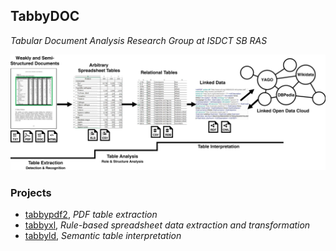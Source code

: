 ## TabbyDOC

_Tabular Document Analysis Research Group at ISDCT SB RAS_

![Our goals](https://github.com/tabbydoc/images/blob/master/tabbydoc/tabbydoc-goals.svg)

### Projects

- [tabbypdf2](https://github.com/tabbydoc/tabbypdf2), _PDF table extraction_
- [tabbyxl](https://github.com/tabbydoc/tabbyxl), _Rule-based spreadsheet data extraction and transformation_
- [tabbyld](https://github.com/tabbydoc/tabbyld), _Semantic table interpretation_

